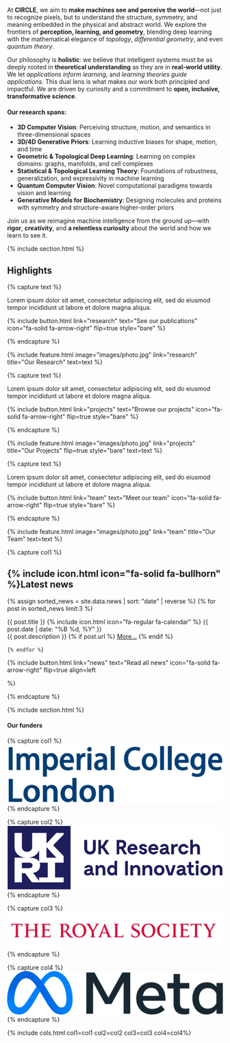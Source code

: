 ---
---

<!--# CIRCLE Group-->
  <p>
    At <strong>CIRCLE</strong>, we aim to <strong>make machines see and perceive the world</strong>—not just to recognize pixels, but to understand the structure, symmetry, and meaning embedded in the physical and abstract world. We explore the frontiers of <strong>perception, learning, and geometry</strong>, blending deep learning with the mathematical elegance of <em>topology</em>, <em>differential geometry</em>, and even <em>quantum theory</em>.
  </p>

  <p>
    Our philosophy is <strong>holistic</strong>: we believe that intelligent systems must be as deeply rooted in <strong>theoretical understanding</strong> as they are in <strong>real-world utility</strong>. We let <em>applications inform learning</em>, and <em>learning theories guide applications</em>. This dual lens is what makes our work both principled and impactful. We are driven by curiosity and a commitment to <strong>open, inclusive, transformative science</strong>.
  </p>

  <h4>Our research spans:</h4>
  <ul>
    <li><strong>3D Computer Vision</strong>: Perceiving structure, motion, and semantics in three-dimensional spaces</li>
    <li><strong>3D/4D Generative Priors</strong>: Learning inductive biases for shape, motion, and time</li>
    <li><strong>Geometric & Topological Deep Learning</strong>: Learning on complex domains: graphs, manifolds, and cell complexes</li>
    <li><strong>Statistical & Topological Learning Theory</strong>: Foundations of robustness, generalization, and expressivity in machine learning</li>
    <li><strong>Quantum Computer Vision</strong>: Novel computational paradigms towards vision and learning</li>
    <li><strong>Generative Models for Biochemistry</strong>: Designing molecules and proteins with symmetry and structure-aware higher-order priors</li>
  </ul>

  <p>
    Join us as we reimagine machine intelligence from the ground up—with <strong>rigor</strong>, <strong>creativity</strong>, and <strong>a relentless curiosity</strong> about the world and how we learn to see it.
  </p>

{% include section.html %}

## Highlights

{% capture text %}

Lorem ipsum dolor sit amet, consectetur adipiscing elit, sed do eiusmod tempor incididunt ut labore et dolore magna aliqua.

{%
  include button.html
  link="research"
  text="See our publications"
  icon="fa-solid fa-arrow-right"
  flip=true
  style="bare"
%}

{% endcapture %}

{%
  include feature.html
  image="images/photo.jpg"
  link="research"
  title="Our Research"
  text=text
%}

{% capture text %}

Lorem ipsum dolor sit amet, consectetur adipiscing elit, sed do eiusmod tempor incididunt ut labore et dolore magna aliqua.

{%
  include button.html
  link="projects"
  text="Browse our projects"
  icon="fa-solid fa-arrow-right"
  flip=true
  style="bare"
%}

{% endcapture %}

{%
  include feature.html
  image="images/photo.jpg"
  link="projects"
  title="Our Projects"
  flip=true
  style="bare"
  text=text
%}

{% capture text %}

Lorem ipsum dolor sit amet, consectetur adipiscing elit, sed do eiusmod tempor incididunt ut labore et dolore magna aliqua.

{%
  include button.html
  link="team"
  text="Meet our team"
  icon="fa-solid fa-arrow-right"
  flip=true
  style="bare"
%}

{% endcapture %}

{%
  include feature.html
  image="images/photo.jpg"
  link="team"
  title="Our Team"
  text=text
%}


{% capture col1 %}
## {% include icon.html icon="fa-solid fa-bullhorn" %}Latest news

  {% assign sorted_news = site.data.news | sort: "date" | reverse %}
    {% for post in sorted_news limit:3 %}
    
  <div class="news-card">
    <div class="news-header">
        <span class="news-title">{{ post.title }}</span>
        <span class="news-date">{% include icon.html icon="fa-regular fa-calendar" %} {{ post.date | date: "%B %d, %Y" }} </span>
    </div>
    <div class="news-description">
        {{ post.description }} 
            {% if post.url %}
            <a href="{{ post.url }}" target="_blank">More...</a>
            {% endif %}
    </div>
  </div>

    {% endfor %}  
  
{%
  include button.html
  link="news"
  text="Read all news"
  icon="fa-solid fa-arrow-right"
  flip=true
  align=left

%}

{% endcapture %}

{% include section.html %}

#### Our funders

{% capture col1 %}
<img src="images/funders/imperial.svg">
{% endcapture %}

{% capture col2 %}
<img src="images/funders/ukri.svg">
{% endcapture %}

{% capture col3 %}
<img src="images/funders/RS.svg">
{% endcapture %}

{% capture col4 %}
<img src="images/funders/meta.svg">
{% endcapture %}

{% include cols.html col1=col1 col2=col2 col3=col3 col4=col4%}
